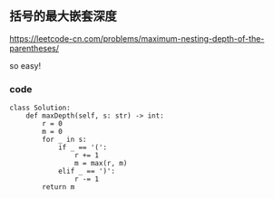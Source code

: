 ##  括号的最大嵌套深度

https://leetcode-cn.com/problems/maximum-nesting-depth-of-the-parentheses/

so easy!

### code

```
class Solution:
    def maxDepth(self, s: str) -> int:
        r = 0
        m = 0
        for _ in s:
            if _ == '(':
                r += 1
                m = max(r, m)
            elif _ == ')':
                r -= 1
        return m
```